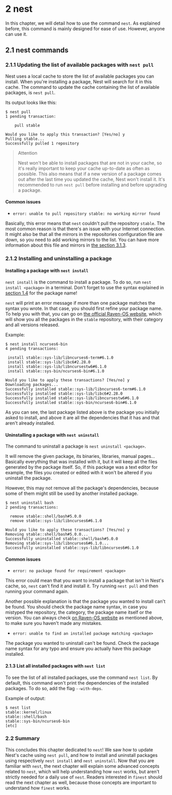 # 2 nest
In this chapter, we will detail how to use the command `nest`.
As explained before, this command is mainly designed for ease of use.
However, anyone can use it.

## 2.1 nest commands
### 2.1.1 Updating the list of available packages with `nest pull`
Nest uses a local cache to store the list of available packages you can install.
When you're installing a package, Nest will search for it in this cache.
The command to update the cache containing the list of available packages, is `nest pull`.

Its output looks like this:

```
$ nest pull
1 pending transaction:

    pull stable

Would you like to apply this transaction? [Yes/no] y
Pulling stable...
Successfully pulled 1 repository
```

> Attention
>
> Nest won't be able to install packages that are not in your cache, so it's really important to keep your cache up-to-date as often as possible.
> This also means that if a new version of a package comes out after the last time you updated the cache, Nest won't install it.
> It's recommended to run `nest pull` before installing and before upgrading a package.

#### Common issues
* `error: unable to pull repository stable: no working mirror found`

[//]: # (TODO: add link to the section 3.1.3)
Basically, this error means that `nest` couldn't pull the repository `stable`.
The most common reason is that there's an issue with your Internet connection.
It might also be that all the mirrors in the repositories configuration file are down, so you need to add working mirrors to the list.
You can have more information about this file and mirrors in [the section 3.1.3]().

### 2.1.2 Installing and uninstalling a package
#### Installing a package with `nest install`
[//]: # (TODO: add link to the section 1.4)
`nest install` is the command to install a package.
To do so, run `nest install <package>` in a terminal.
Don't forget to use the syntax explained in [section 1.4]() for the package name!

`nest` will print an error message if more than one package matches the syntax you wrote.
In that case, you should first refine your package name.
To help you with that, you can go on [the official Raven-OS website](https://stable.raven-os.org), which will show you all the packages in the `stable` repository, with their category and all versions released.

Example:
```
$ nest install ncurses6-bin
4 pending transactions:

 install stable::sys-lib/libncurses6-term#6.1.0
 install stable::sys-lib/libc6#2.28.0
 install stable::sys-lib/libncursestw6#6.1.0
 install stable::sys-bin/ncurses6-bin#6.1.0

Would you like to apply these transactions? [Yes/no] y
Downloading packages...
Successfully installed stable::sys-lib/libncurses6-term#6.1.0
Successfully installed stable::sys-lib/libc6#2.28.0
Successfully installed stable::sys-lib/libncursestw6#6.1.0
Successfully installed stable::sys-bin/ncurses6-bin#6.1.0
```

As you can see, the last package listed above is the package you initially asked to install, and above it are all the dependencies that it has and that aren't already installed.

#### Uninstalling a package with `nest uninstall`
The command to uninstall a package is `nest uninstall <package>`.

It will remove the given package, its binaries, libraries, manual pages...
Basically everything that was installed with it, but it will keep all the files generated by the package itself.
So, if this package was a text editor for example, the files you created or edited with it won't be altered if you uninstall the package.

However, this may not remove all the package's dependencies, because some of them might still be used by another installed package.

```
$ nest uninstall bash
2 pending transactions:

  remove stable::shell/bash#5.0.0
  remove stable::sys-lib/libncurses6#6.1.0

Would you like to apply these transactions? [Yes/no] y
Removing stable::shell/bash#5.0.0...
Successfully uninstalled stable::shell/bash#5.0.0
Removing stable::sys-lib/libncurses6#6.1.0...
Successfully uninstalled stable::sys-lib/libncurses6#6.1.0
```

#### Common issues
* `error: no package found for requirement <package>`

This error could mean that you want to install a package that isn't in Nest's cache, so, `nest` can't find it and install it.
Try running `nest pull` and then running your command again.

Another possible explanation is that the package you wanted to install can't be found.
You should check the package name syntax, in case you mistyped the repository, the category, the package name itself or the version.
You can always check [on Raven-OS website](https://stable.raven-os.org/) as mentioned above, to make sure you haven't made any mistakes.

* `error: unable to find an installed package matching <package>`

The package you wanted to uninstall can't be found.
Check the package name syntax for any typo and ensure you actually have this package installed.

#### 2.1.3 List all installed packages with `nest list`
To see the list of all installed packages, use the command `nest list`.
By default, this command won't print the dependencies of the installed packages.
To do so, add the flag `--with-deps`.

Example of output:

```
$ nest list
stable::kernel/linux
stable::shell/bash
stable::sys-bin/ncurses6-bin
[etc]
```

### 2.2 Summary
This concludes this chapter dedicated to `nest`!
We saw how to update Nest's cache using `nest pull`, and how to install and uninstall packages using respectively `nest install` and `nest uninstall`.
Now that you are familiar with `nest`, the next chapter will explain some advanced concepts related to `nest`, which will help understanding how `nest` works, but aren't strictly needed for a daily use of `nest`.
Readers interested in `finest` should read the next chapter as well, because those concepts are important to understand how `finest` works.